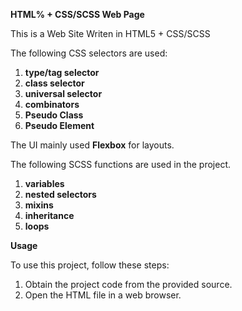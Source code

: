 **HTML% + CSS/SCSS Web Page**

This is a Web Site Writen in HTML5 + CSS/SCSS

The following CSS selectors are used:

1. **type/tag selector**
2. **class selector**  
3. **universal selector**  
4. **combinators**  
5. **Pseudo Class**  
6. **Pseudo Element**

The UI mainly used **Flexbox** for layouts.

The following SCSS functions are used in the project.

1. **variables**
2. **nested selectors**
3. **mixins**
4. **inheritance**
5. **loops**
  
**Usage**

To use this project, follow these steps:

1. Obtain the project code from the provided source.
2. Open the HTML file in a web browser.
